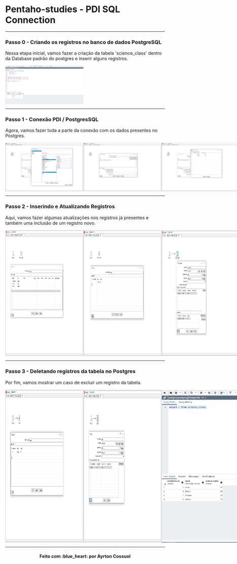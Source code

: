 # Pentaho-studies - PDI SQL Connection



---
### Passo 0 - Criando os registros no banco de dados PostgreSQL
Nessa etapa inicial, vamos fazer a criação da tabela 'science_class' dentro da Database padrão do postgres e inserir alguns registros.
<div style="display: flex; flex-direction: 'row'; align-items: 'center';" align="center">
   <img src="./assets/create_table_register.PNG" width="49%">
</div>


---
### Passo 1 - Conexão PDI / PostgresSQL
Agora, vamos fazer toda a parte da conexão com os dados presentes no Postgres.
<div style="display: flex; flex-direction: 'row'; align-items: 'center';" align="center">
   <img src="./assets/connection_postgres_1.PNG" width="49%">
   <img src="./assets/connection_postgres_2.PNG" width="49%">
   <img src="./assets/connection_postgres_3.PNG" width="49%">
   <img src="./assets/connection_postgres_4.PNG" width="49%">
</div>

---
### Passo 2 - Inserindo e Atualizando Registros
Aqui, vamos fazer algumas atualizações nos registros já presentes e também uma inclusão de um registro novo.
<div style="display: flex; flex-direction: 'row'; align-items: 'center';" align="center">
   <img src="./assets/updating_1.PNG" width="49%">
   <img src="./assets/updating_2.PNG" width="49%">
   <img src="./assets/updating_3.PNG" width="49%">
   <img src="./assets/updating_4.PNG" width="49%">
   <img src="./assets/updating_5.PNG" width="49%">
   <img src="./assets/updating_6.PNG" width="49%">
   <img src="./assets/updating_7.PNG" width="49%">
   <img src="./assets/updating_8.PNG" width="49%">  
</div>

---
### Passo 3 - Deletando registros da tabela no Postgres
Por fim, vamos mostrar um caso de excluir um registro da tabela.
<div style="display: flex; flex-direction: 'row'; align-items: 'center';" align="center">
   <img src="./assets/delete_1.PNG" width="49%">
   <img src="./assets/delete_2.PNG" width="49%">
   <img src="./assets/delete_3.PNG" width="49%">
   <img src="./assets/delete_4.PNG" width="49%">
</div>


---
<h4 align="center">
    Feito com :blue_heart: por Ayrton Cossuol
</h4>
